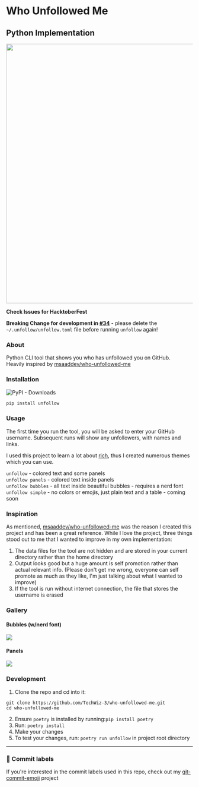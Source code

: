 # Who Unfollowed Me

## Python Implementation

<img src="https://github.com/TechWiz-3/who-unfollowed-me/blob/main/media/regular.png?raw=true" width="700px"></img>  

**Check Issues for HacktoberFest**  

**Breaking Change for development in [#34](https://github.com/TechWiz-3/who-unfollowed-me/pull/34)** - please delete the `~/.unfollow/unfollow.toml` file before running `unfollow` again!

### About

Python CLI tool that shows you who has unfollowed you on GitHub.  
Heavily inspired by [msaaddev/who-unfollowed-me](https://github.com/msaaddev/who-unfollowed-me)  

### Installation

![PyPI - Downloads](https://img.shields.io/pypi/dm/unfollow?style=flat-square&color=blue)

```py
pip install unfollow
```

### Usage

The first time you run the tool, you will be asked to enter your GitHub username. Subsequent runs will show any unfollowers, with names and links.  

I used this project to learn a lot about [rich](https://github.com/Textualize/rich), thus I created numerous themes which you can use.

`unfollow` - colored text and some panels  
`unfollow panels` - colored text inside panels  
`unfollow bubbles` - all text inside beautiful bubbles - requires a nerd font  
`unfollow simple` - no colors or emojis, just plain text and a table - coming soon  

### Inspiration

As mentioned, [msaaddev/who-unfollowed-me](https://github.com/msaaddev/who-unfollowed-me) was the reason I created this project and has been a great reference. While I love the project, three things stood out to me that I wanted to improve in my own implementation:

1. The data files for the tool are not hidden and are stored in your current directory rather than the home directory
2. Output looks good but a huge amount is self promotion rather than actual relevant info. (Please don't get me wrong, everyone can self promote as much as they like, I'm just talking about what I wanted to improve)
3. If the tool is run without internet connection, the file that stores the username is erased

### Gallery

#### Bubbles (w/nerd font)

<img src="https://github.com/TechWiz-3/who-unfollowed-me/blob/main/media/bubbles.png?raw=true" ></img>

#### Panels

<img src="https://github.com/TechWiz-3/who-unfollowed-me/blob/main/media/panels.png?raw=true" ></img>

### Development

1. Clone the repo and cd into it:
```
git clone https://github.com/TechWiz-3/who-unfollowed-me.git
cd who-unfollowed-me
```
2. Ensure `poetry` is installed by running:`pip install poetry`
3. Run: `poetry install`
4. Make your changes
5. To test your changes, run: `poetry run unfollow` in project root directory

---

### 🎉 Commit labels

If you're interested in the commit labels used in this repo, check out my [git-commit-emoji](https://github.com/TechWiz-3/git-commit-emojis) project
